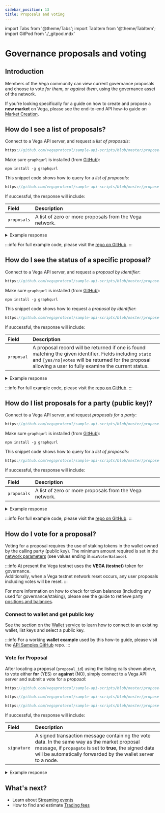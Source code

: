 ```yaml
---
sidebar_position: 13
title: Proposals and voting
---
```

import Tabs from '@theme/Tabs';
import TabItem from '@theme/TabItem';
import GitPod from './_gitpod.mdx'

# Governance proposals and voting

## Introduction

Members of the Vega community can view current governance proposals and choose to vote *for them*, or *against them*, using the governance asset of the network.

If you're looking specifically for a guide on how to create and propose a **new market** on Vega, please see the end-to-end API how-to guide on [Market Creation](create-market.md).

## How do I see a list of proposals?

Connect to a Vega API server, and request a *list of proposals*:  

<GitPod />

<Tabs groupId="codesamples1">
<TabItem value="python-rest" label="Python (REST)">

```js reference
https://github.com/vegaprotocol/sample-api-scripts/blob/master/propose-votes/manage-proposals.py#L91-L95
```
  
</TabItem>
<TabItem value="shell-graphql" label="Shell (GraphQL)">

Make sure `graphqurl` is installed (from [GitHub](https://github.com/hasura/graphqurl)):

```shell
npm install -g graphqurl
```

This snippet code shows how to query for a *list of proposals*:

```js reference
https://github.com/vegaprotocol/sample-api-scripts/blob/master/propose-votes/manage-proposals-gql.sh#L30-L62
```

 
</TabItem>
</Tabs>

If successful, the response will include:

| Field          |  Description  |
| :----------------- | :------------- |
| `proposals` | A list of zero or more proposals from the Vega network. |

<details><summary>Example response</summary>

```js reference
https://github.com/vegaprotocol/sample-api-scripts/blob/master/propose-votes/response-examples.txt#L2-L64
```

</details>

:::info
For full example code, please visit the [repo on GitHub](https://github.com/vegaprotocol/sample-api-scripts/blob/master/propose-votes/).
:::

## How do I see the status of a specific proposal?

Connect to a Vega API server, and request a *proposal by identifier*:  

<GitPod />

<Tabs groupId="codesamples2">
<TabItem value="python-rest" label="Python (REST)">

```js reference
https://github.com/vegaprotocol/sample-api-scripts/blob/master/propose-votes/manage-proposals.py#L119-L123
```

</TabItem>
<TabItem value="shell-graphql" label="Shell (GraphQL)">

Make sure `graphqurl` is installed (from [GitHub](https://github.com/hasura/graphqurl)):

```shell
npm install -g graphqurl
```

This snippet code shows how to request a *proposal by identifier*:

```js reference
https://github.com/vegaprotocol/sample-api-scripts/blob/master/propose-votes/manage-proposals-gql.sh#L70-L102
```

</TabItem>
</Tabs>

If successful, the response will include:

| Field          |  Description  |
| :----------------- | :------------- |
| `proposal` | A proposal record will be returned if one is found matching the given identifier. Fields including `state` and `[yes/no]votes` will be returned for the proposal allowing a user to fully examine the current status. |

<details><summary>Example response</summary>

```js reference
https://github.com/vegaprotocol/sample-api-scripts/blob/master/propose-votes/response-examples.txt#L2-L64
```

</details>

:::info
For full example code, please visit the [repo on GitHub](https://github.com/vegaprotocol/sample-api-scripts/blob/master/propose-votes/).
:::

## How do I list proposals for a party (public key)?

Connect to a Vega API server, and request *proposals for a party*:  

<GitPod />

<Tabs groupId="codesamples3">
<TabItem value="python-rest" label="Python (REST)">

```js reference
https://github.com/vegaprotocol/sample-api-scripts/blob/master/propose-votes/manage-proposals.py#L107-L111
```

</TabItem>
<TabItem value="shell-graphql" label="Shell (GraphQL)">

Make sure `graphqurl` is installed (from [GitHub](https://github.com/hasura/graphqurl)):

```shell
npm install -g graphqurl
```

This snippet code shows how to query for a *list of proposals*:

```js reference
https://github.com/vegaprotocol/sample-api-scripts/blob/master/propose-votes/manage-proposals-gql.sh#L110-L144
```

</TabItem>
</Tabs>

If successful, the response will include:

| Field          |  Description  |
| :----------------- | :------------- |
| `proposals` | A list of zero or more proposals from the Vega network. |

<details><summary>Example response</summary>

```js reference
https://github.com/vegaprotocol/sample-api-scripts/blob/master/propose-votes/response-examples.txt#L2-L64
```

</details>

:::info
For full example code, please visit the [repo on GitHub](https://github.com/vegaprotocol/sample-api-scripts/blob/master/propose-votes/).
:::

## How do I vote for a proposal?

Voting for a proposal requires the use of staking tokens in the wallet owned by the calling party (public key). The minimum amount required is set in the [network parameters](create-market.md#where-do-i-find-the-current-network-parameters) (see values ending in `minVoterBalance`).

:::info
At present the Vega testnet uses the **VEGA (testnet)** token for governance.  
Additionally, when a Vega testnet network reset occurs, any user proposals including votes will be reset.
:::

For more information on how to check for token balances (including any used for governance/staking), please see the guide to retrieve party [positions and balances](positions-balances.md).

### Connect to wallet and get public key

See the section on the [Wallet service](wallet.md) to learn how to connect to an existing wallet, list keys and select a public key.  

:::info
For a working **wallet example** used by this how-to guide, please visit the [API Samples GitHub](https://github.com/vegaprotocol/sample-api-scripts/blob/master/propose-markets/) repo.
:::

### Vote for Proposal

After locating a proposal (`proposal_id`) using the listing calls shown above, to vote either **for** (YES) or **against** (NO), simply connect to a Vega API server and submit a vote for a *proposal*:

<GitPod />

<Tabs groupId="codesamples4">
<TabItem value="python-rest" label="Python (REST)">

```js reference
https://github.com/vegaprotocol/sample-api-scripts/blob/master/propose-markets/propose-vote-enact-market.py#L151-L155
```

```js reference
https://github.com/vegaprotocol/sample-api-scripts/blob/master/propose-markets/propose-vote-enact-market.py#L381-L389
```

```js reference
https://github.com/vegaprotocol/sample-api-scripts/blob/master/propose-markets/propose-vote-enact-market.py#L396-L400
```

</TabItem>
</Tabs>

If successful, the response will include:

| Field          |  Description  |
| :----------------- | :------------- |
| `signature` | A signed transaction message containing the vote data. In the same way as the market proposal message, if `propagate` is set to **true**, the signed data will be automatically forwarded by the wallet server to a node.

<details><summary>Example response</summary>

```js reference
https://github.com/vegaprotocol/sample-api-scripts/blob/master/propose-markets/response-examples.txt#L19-L32
```

</details>



## What's next?

 * Learn about [Streaming events](event-stream.md)
 * How to find and estimate [Trading fees](fees.md)
